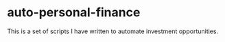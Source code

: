 # auto-personal-finance

This is a set of scripts I have written to automate investment opportunities.
